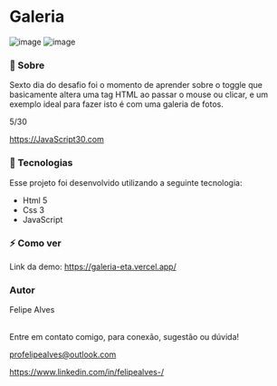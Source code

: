# Galeria

![image](https://user-images.githubusercontent.com/78622458/173414553-23cf2cfa-7e9b-40ca-b19d-5930f5f6eb69.png)
![image](https://user-images.githubusercontent.com/78622458/173414615-8af52996-0922-4338-a3ce-c69a3447cc8b.png)

### 🔖 Sobre
Sexto dia do desafio foi o momento de aprender sobre o toggle que basicamente altera uma tag HTML ao passar o mouse ou clicar, e um exemplo ideal para fazer isto é com uma galeria de fotos.

5/30

https://JavaScript30.com

### 🚀 Tecnologias
Esse projeto foi desenvolvido utilizando a seguinte tecnologia:

+ Html 5
+ Css 3
+ JavaScript

### ⚡ Como ver

Link da demo: https://galeria-eta.vercel.app/<br/>
### Autor
Felipe Alves <br/><br/>


Entre em contato comigo, para conexão, sugestão ou dúvida! <br/>

profelipealves@outlook.com <br/>

https://www.linkedin.com/in/felipealves-/
